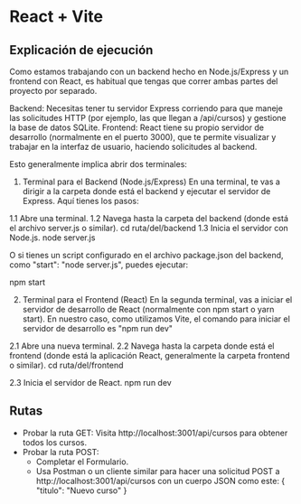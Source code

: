 # React + Vite

## Explicación de ejecución

Como estamos trabajando con un backend hecho en Node.js/Express y un frontend con React, es habitual que tengas que correr ambas partes del proyecto por separado.

Backend: Necesitas tener tu servidor Express corriendo para que maneje las solicitudes HTTP (por ejemplo, las que llegan a /api/cursos) y gestione la base de datos SQLite.
Frontend: React tiene su propio servidor de desarrollo (normalmente en el puerto 3000), que te permite visualizar y trabajar en la interfaz de usuario, haciendo solicitudes al backend.

Esto generalmente implica abrir dos terminales:

1. Terminal para el Backend (Node.js/Express)
En una terminal, te vas a dirigir a la carpeta donde está el backend y ejecutar el servidor de Express. Aquí tienes los pasos:

1.1 Abre una terminal.
1.2 Navega hasta la carpeta del backend (donde está el archivo server.js o similar).
cd ruta/del/backend
1.3 Inicia el servidor con Node.js.
node server.js

O si tienes un script configurado en el archivo package.json del backend, como "start": "node server.js", puedes ejecutar:

npm start


2. Terminal para el Frontend (React)
En la segunda terminal, vas a iniciar el servidor de desarrollo de React (normalmente con npm start o yarn start).
En nuestro caso, como utilizamos Vite, el comando para iniciar el servidor de desarrollo es "npm run dev"

2.1 Abre una nueva terminal.
2.2 Navega hasta la carpeta donde está el frontend (donde está la aplicación React, generalmente la carpeta frontend o similar).
cd ruta/del/frontend

2.3 Inicia el servidor de React.
npm run dev



## Rutas

- Probar la ruta GET: Visita http://localhost:3001/api/cursos para obtener todos los cursos.
- Probar la ruta POST:
    - Completar el Formulario.
    - Usa Postman o un cliente similar para hacer una solicitud POST a http://localhost:3001/api/cursos con un cuerpo JSON como este:
        {
        "titulo": "Nuevo curso"
        }

